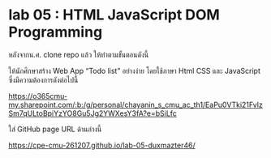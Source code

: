 # lab 05 : HTML JavaScript DOM Programming

หลังจากน.ศ. clone repo แล้ว ให้ทำตามขั้นตอนดังนี้

ให้นักศึกษาสร้าง Web App “Todo list” อย่างง่าย โดยใช้ภาษา Html CSS และ JavaScript ซึ่งมีความต้องการดังต่อไปนี้

https://o365cmu-my.sharepoint.com/:b:/g/personal/chayanin_s_cmu_ac_th1/EaPu0VTki21FvlzSm7qULtoBpiYzYO8Gu5Jg2YWXesY3fA?e=bSiLfc

ใส่ GitHub page URL ด้านล่างนี้

https://cpe-cmu-261207.github.io/lab-05-duxmazter46/
